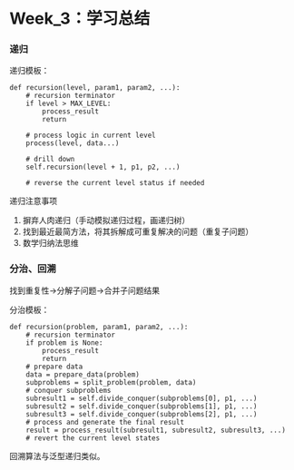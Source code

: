# Week_3：学习总结

### 递归

递归模板：

	def recursion(level, param1, param2, ...):
		# recursion terminator
		if level > MAX_LEVEL:
			process_result
			return 
	
		# process logic in current level
		process(level, data...)
	
		# drill down
		self.recursion(level + 1, p1, p2, ...)
	
		# reverse the current level status if needed

递归注意事项

1. 摒弃人肉递归（手动模拟递归过程，画递归树）
2. 找到最近最简方法，将其拆解成可重复解决的问题（重复子问题）
3. 数学归纳法思维

### 分治、回溯

找到重复性->分解子问题->合并子问题结果

分治模板：

	def recursion(problem, param1, param2, ...):
		# recursion terminator
		if problem is None:
			process_result
			return
		# prepare data
		data = prepare_data(problem)
		subproblems = split_problem(problem, data)
		# conquer subproblems
		subresult1 = self.divide_conquer(subproblems[0], p1, ...)
		subresult2 = self.divide_conquer(subproblems[1], p1, ...)
		subresult3 = self.divide_conquer(subproblems[2], p1, ...)
		# process and generate the final result
		result = process_result(subresult1, subresult2, subresult3, ...)
		# revert the current level states

回溯算法与泛型递归类似。